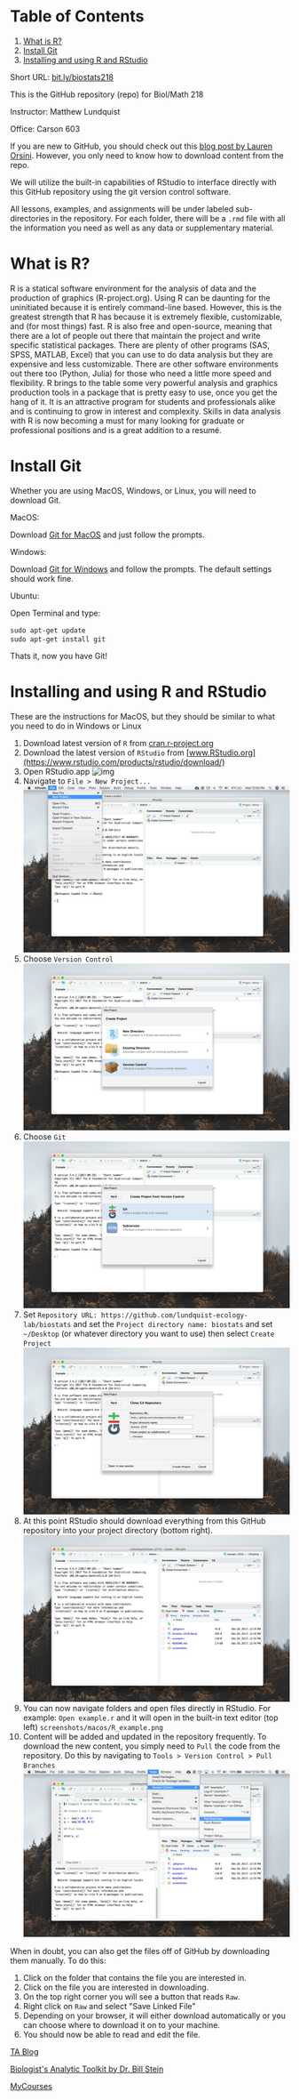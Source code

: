 # Table of Contents

1.  [What is R?](#org88bf26b)
2.  [Install Git](#org6dff171)
3.  [Installing and using  R and RStudio](#org73ab150)

Short URL: [bit.ly/biostats218](http://bit.ly/biostats218)

This is the GitHub repository (repo) for Biol/Math 218

Instructor: Matthew Lundquist

Office: Carson 603

If you are new to GitHub, you should check out this 
[blog post by Lauren Orsini](http://readwrite.com/2013/09/30/understanding-github-a-journey-for-beginners-part-1).
However, you only need to know how to download content from the
repo.

We will utilize the built-in capabilities of RStudio to interface directly with this
GitHub repository using the git version control software.

All lessons, examples, and assignments will be under labeled
sub-directories in the repository. For each folder, there will be
a `.rmd` file with all the information you need as well as any data or
supplementary material.


<a id="org88bf26b"></a>

# What is R?

R is a statical software environment for the analysis of data and the
production of graphics (R-project.org). Using R can be daunting for
the uninitiated because it is entirely command-line based. However, 
this is the greatest strength that R has because 
it is extremely flexible, customizable, and (for most things) fast. R
is also free and open-source, meaning that there are a lot of 
people out there that maintain the project and write 
specific statistical packages. There are plenty of other programs
(SAS, SPSS, MATLAB, Excel) that you can use to do data 
analysis but they are expensive and less customizable. 
There are other software environments out there too (Python, Julia)
for those who need a little more speed and flexibility. R brings to the table some very
powerful analysis and graphics production tools in a package that is pretty
easy to use, once you get the hang of it. It is an attractive program for
students and professionals alike and is continuing to grow in interest and
complexity. Skills in data analysis with R is now becoming a must for many looking 
for graduate or professional positions and is a great addition to a
resumé.


<a id="org6dff171"></a>

# Install Git

Whether you are using MacOS, Windows, or Linux, you will need to
download Git.

MacOS:

Download [Git for MacOS](https://git-scm.com/download/mac) and just
follow the prompts.

Windows:

Download [Git for Windows](https://git-scm.com/download/win) and
follow the prompts. The default settings should work fine.

Ubuntu: 

Open Terminal and type:

    sudo apt-get update
    sudo apt-get install git

Thats it, now you have Git!


<a id="org73ab150"></a>

# Installing and using  R and RStudio

These are the instructions for MacOS, but they should be similar to
what you need to do in Windows or Linux

1.  Download latest version of `R` from
    [cran.r-project.org](https://cran.r-project.org)
2.  Download the latest version of `RStudio` from 
    [www.RStudio.org](https://www.rstudio.com/products/rstudio/download/)
3.  Open RStudio.app 
    ![img](./screenshots/linux/rstudio.jpg)
4.  Navigate to `File > New Project...`
    ![img](./screenshots/macos/new_project.png)
5.  Choose `Version Control`
    ![img](./screenshots/macos/choose_vc.png)
6.  Choose `Git`
    ![img](./screenshots/macos/choose_git.png)
7.  Set `Repository URL: https://github.com/lundquist-ecology-lab/biostats`
    and set the `Project directory name: biostats` and 
    set `~/Desktop` (or whatever directory you want to
    use) then select `Create Project`
    ![img](./screenshots/macos/git_location.png)
8.  At this point RStudio should download everything from this GitHub
    repository into your project directory (bottom right).
    ![img](./screenshots/macos/project_directory.png)
9.  You can now navigate folders and open files directly in
    RStudio. For example: `Open example.r` and it will open
    in the built-in text editor (top left)
    `screenshots/macos/R_example.png`
10. Content will be added and updated in the
    repository frequently. To download the new content, you simply need to
    `Pull` the code from the repository. Do this by
    navigating to `Tools > Version Control > Pull Branches` 
    ![img](./screenshots/macos/pull_branches.png)

When in doubt, you can also get the files off of GitHub by downloading them
manually. To do this:

1.  Click on the folder that contains the file you are interested in.
2.  Click on the file you are interested in downloading.
3.  On the top right corner you will see a button that reads `Raw`.
4.  Right click on `Raw` and select "Save Linked File"
5.  Depending on your browser, it will either download automatically or you can choose where to download it on to your machine.
6.  You should now be able to read and edit the file.

[TA Blog](http://www.lundquistecology.com/blog.html)

[Biologist's Analytic Toolkit by Dr. Bill Stein](http://biotoolbox.binghamton.edu)

[MyCourses](https://mycourses.binghamton.edu)


